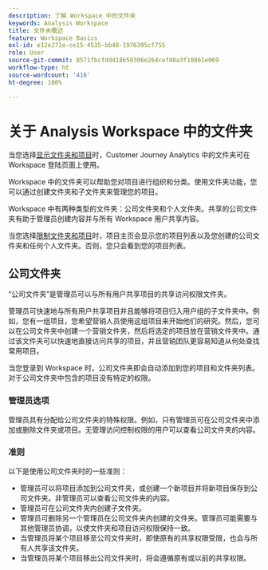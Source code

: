 ```yaml
---
description: 了解 Workspace 中的文件夹
keywords: Analysis Workspace
title: 文件夹概述
feature: Workspace Basics
exl-id: e12e271e-ce15-4535-bb48-1976395cf755
role: User
source-git-commit: 8571fbcfddd18658306e264cef88a3f10861e069
workflow-type: ht
source-wordcount: '416'
ht-degree: 100%

---
```


# 关于 Analysis Workspace 中的文件夹

当您选择[显示文件夹和项目](../freeform-overview.md#show-selector)时，Customer Journey Analytics 中的文件夹可在 Workspace 登陆页面上使用。

Workspace 中的文件夹可以帮助您对项目进行组织和分类。使用文件夹功能，您可以通过创建文件夹和子文件夹来管理您的项目。

Workspace 中有两种类型的文件夹：公司文件夹和个人文件夹。共享的公司文件夹有助于管理员创建内容并与所有 Workspace 用户共享内容。

当您选择[限制文件夹和项目](../freeform-overview.md#show-selector)时，项目主页会显示您的项目列表以及您创建的公司文件夹和任何个人文件夹。否则，您只会看到您的项目列表。


## 公司文件夹

“公司文件夹”是管理员可以与所有用户共享项目的共享访问权限文件夹。

管理员可快速地与所有用户共享项目并且能够将项目归入用户组的子文件夹中。例如，您有一组项目，您希望营销人员使用这组项目来开始他们的研究。然后，您可以在公司文件夹中创建一个营销文件夹，然后将选定的项目放在营销文件夹中。通过该文件夹可以快速地直接访问共享的项目，并且营销团队更容易知道从何处查找常用项目。

当您登录到 Workspace 时，公司文件夹即会自动添加到您的项目和文件夹列表。对于公司文件夹中包含的项目没有特定的权限。

### 管理员选项

管理员具有分配给公司文件夹的特殊权限。例如，只有管理员可在公司文件夹中添加或删除文件夹或项目。无管理访问控制权限的用户可以查看公司文件夹的内容。

<!--
![The Projects page showing the admin options.](/help/analysis-workspace/build-workspace-project/assets/admin-options.png)

Non-Admins have limited options.

![The Projects page showing the non-admin options for folders.](/help/analysis-workspace/build-workspace-project/assets/non-admin-folder-options.png)

-->

### 准则

以下是使用公司文件夹时的一些准则：

- 管理员可以将项目添加到公司文件夹，或创建一个新项目并将新项目保存到公司文件夹。非管理员可以查看公司文件夹的内容。
- 管理员可在公司文件夹内创建子文件夹。
- 管理员可删除另一个管理员在公司文件夹内创建的文件夹。管理员可能需要与其他管理员协调，以使文件夹和项目访问权限保持一致。
- 当管理员将某个项目移至公司文件夹时，即使原有的共享权限受限，也会与所有人共享该文件夹。
- 当管理员将某个项目移出公司文件夹时，将会遵循原有或以前的共享权限。
